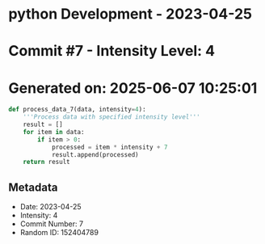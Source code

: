 ﻿# python Development - 2023-04-25
# Commit #7 - Intensity Level: 4
# Generated on: 2025-06-07 10:25:01
```python
def process_data_7(data, intensity=4):
    '''Process data with specified intensity level'''
    result = []
    for item in data:
        if item > 0:
            processed = item * intensity + 7
            result.append(processed)
    return result
```
## Metadata
- Date: 2023-04-25
- Intensity: 4
- Commit Number: 7
- Random ID: 152404789
